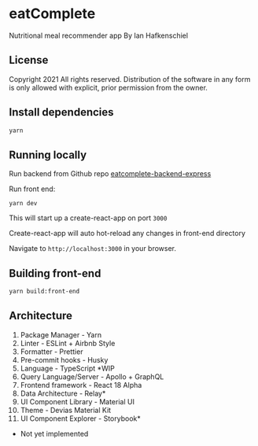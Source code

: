# eatComplete
Nutritional meal recommender app
By Ian Hafkenschiel


## License

Copyright 2021
All rights reserved.
Distribution of the software in any form is only allowed with explicit, prior permission from the owner.

## Install dependencies

```sh
yarn
```

## Running locally

Run backend from Github repo [eatcomplete-backend-express](https://github.com/ihafkenschiel/eatcomplete-backend-express)

Run front end:
```
yarn dev
```

This will start up a create-react-app on port `3000`

Create-react-app will auto hot-reload any changes in front-end directory

Navigate to `http://localhost:3000` in your browser.

## Building front-end

```sh
yarn build:front-end
```

## Architecture

1. Package Manager - Yarn
2. Linter - ESLint + Airbnb Style
3. Formatter - Prettier
4. Pre-commit hooks - Husky
5. Language - TypeScript *WIP
6. Query Language/Server - Apollo + GraphQL
7. Frontend framework - React 18 Alpha
8. Data Architecture - Relay*
9. UI Component Library - Material UI
10. Theme - Devias Material Kit
11. UI Component Explorer - Storybook*

* Not yet implemented